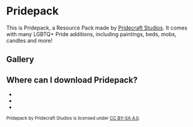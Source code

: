 <!-- Copyright (c) 2023-2024 Pridecraft Studios & contributors
	 SPDX-License-Identifier: CC-BY-SA-4.0
	 https://git.pridecraft.gay/website/blob/HEAD/LICENSE-CC-BY-SA-4.0 -->
<script lang="ts">
import Badge from '$lib/components/BadgeRaw.svelte';
import Badges from '$lib/components/Badges.svelte';
import Picture from '$lib/components/Picture.svelte';
import DynPicture from '$lib/components/DynPicture.svelte';
import YouTube from '$lib/components/YouTube.svelte';

import { Modrinth, CurseForge, GitHubDownloads, GitHubCommits } from '$lib/shields';
import { Who, Socials, Donate, WwpMusic } from '$lib/boilerplate';

</script>

<!-- Cuties -->

# Pridepack

<aside class="shields">
<Modrinth modid="pridepack"/>
<CurseForge modid="pride-pack" type="texture-packs" projectid="831872"/>
<GitHubDownloads modid="pridepack" />
<GitHubCommits modid="pridepack" />
</aside>

This is Pridepack, a Resource Pack made by [Pridecraft Studios].
It comes with many LGBTQ+ Pride additions, including paintings, beds, mobs, candles and more!

<Donate/>

## Gallery

<p class="gallery prioritize-2">

<YouTube id="ZyazvpZAmGU" title="Pridepack Trailer on YouTube." />

<Picture name="pridepack/banner" order="avif" original="avif"
	alt="The Pride Pack banner, featuring a rainbow bed, a bii, an aroace axolotl, a sleeping fox,
		chiseled bookshelves with rainbow-colored books, and a gay flag painting."
/>

<DynPicture name="bookshelves" fallback="jpeg" fallbackSize="3840x2160" original order="avif"
	alt="Pride-themed chiseled bookshelves, candles and biis surrounding an enchanting table in a lush cave."
/>

<DynPicture name="aquarium" fallback="jpeg" fallbackSize="3840x2160" original order="avif"
	alt="Trans, lesbian, progress and aroace themed axolotls in an aquarium,
		featuring pride, lesbian and asexual flag paintings to the left."
/>

<DynPicture name="gallery" fallback="jpeg" fallbackSize="3840x2160" original order="avif"
	alt="A gallery featuring the pansexual, progress, rainbow and bisexual pride flags, along with an ally flag."
/>

<DynPicture name="foxes" fallback="jpeg" fallbackSize="3840x2160" original order="avif"
	alt="Two foxes in front of a fire place,
		one of which is sleeping while the other is wearing pink &amp; white striped thigh-high socks."
/>

<DynPicture name="bedroom" fallback="jpeg" fallbackSize="3840x2160" original order="avif"
	alt="A bedroom featuring pride-themed candles and bed, with a sniffer peeking in."
/>

</p>

<Who/>

## Where can I download Pridepack?

<ul class="badges">
<li><Badge id="modrinth" rel="me" link="https://modrinth.com/resourcepack/pridepack" ext="svg" head="Available on" name="Modrinth"/></li>
<li><Badge id="curseforge" rel="me" link="https://www.curseforge.com/minecraft/texture-packs/pride-pack" ext="svg" head="Available on" name="CurseForge"/></li>
<li><Badge id="github" rel="me" link="https://github.com/Pridecraft-Studios/pridepack" ext="svg" head="Available on" name="GitHub"/></li>
</ul>

<small>

Pridepack by Pridecraft Studios is licensed under [CC BY-SA 4.0](https://creativecommons.org/licenses/by-sa/4.0/).

<WwpMusic />
</small>

<Socials/>

[Pridecraft Studios]: /
